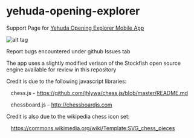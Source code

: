 # yehuda-opening-explorer
Support Page for [Yehuda Opening Explorer Mobile App](http://chessopeningsapp.com/)

![alt tag](https://chessopeningsappdotcom.files.wordpress.com/2016/03/scotch1_iphone5s_silver_portrait.png?w=700)

Report bugs encountered under github Issues tab

The app uses a slightly modified verison of the Stockfish open source engine available for review in this repository

Credit is due to the following javascript libraries:

&nbsp;&nbsp;&nbsp;chess.js - https://github.com/jhlywa/chess.js/blob/master/README.md

&nbsp;&nbsp;&nbsp;chessboard.js - http://chessboardjs.com

Credit is also due to the wikipedia chess icon set:

&nbsp;&nbsp;&nbsp;https://commons.wikimedia.org/wiki/Template:SVG_chess_pieces

